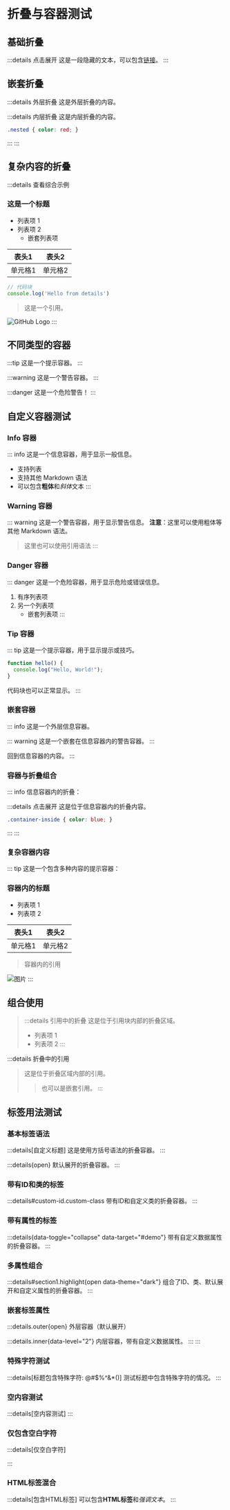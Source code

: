 # 折叠与容器测试

## 基础折叠

:::details 点击展开
这是一段隐藏的文本，可以包含[链接](https://example.com)。
:::

## 嵌套折叠

:::details 外层折叠
这是外层折叠的内容。

:::details 内层折叠
这是内层折叠的内容。
```css
.nested { color: red; }
```
:::
:::

## 复杂内容的折叠

:::details 查看综合示例
### 这是一个标题

- 列表项 1
- 列表项 2
  - 嵌套列表项

| 表头1 | 表头2 |
|---|---|
| 单元格1 | 单元格2 |

```javascript
// 代码块
console.log('Hello from details')
```

> 这是一个引用。

![GitHub Logo](https://github.githubassets.com/images/modules/logos_page/GitHub-Mark.png)
:::

## 不同类型的容器

:::tip
这是一个提示容器。
:::

:::warning
这是一个警告容器。
:::

:::danger
这是一个危险警告！
:::

## 自定义容器测试

### Info 容器

::: info
这是一个信息容器，用于显示一般信息。
- 支持列表
- 支持其他 Markdown 语法
- 可以包含**粗体**和*斜体*文本
:::

### Warning 容器

::: warning
这是一个警告容器，用于显示警告信息。
**注意**：这里可以使用粗体等其他 Markdown 语法。
> 这里也可以使用引用语法
:::

### Danger 容器

::: danger
这是一个危险容器，用于显示危险或错误信息。
1. 有序列表项
2. 另一个列表项
   - 嵌套列表项
:::

### Tip 容器

::: tip
这是一个提示容器，用于显示提示或技巧。
```javascript
function hello() {
  console.log("Hello, World!");
}
```
代码块也可以正常显示。
:::

### 嵌套容器

::: info
这是一个外层信息容器。

::: warning
这是一个嵌套在信息容器内的警告容器。
:::

回到信息容器的内容。
:::

### 容器与折叠组合

::: info
信息容器内的折叠：

:::details 点击展开
这是位于信息容器内的折叠内容。
```css
.container-inside { color: blue; }
```
:::
:::

### 复杂容器内容

::: tip
这是一个包含多种内容的提示容器：

### 容器内的标题
- 列表项 1
- 列表项 2

| 表头1 | 表头2 |
|---|---|
| 单元格1 | 单元格2 |

> 容器内的引用

![图片](https://github.githubassets.com/images/modules/logos_page/GitHub-Mark.png)
:::

## 组合使用

> :::details 引用中的折叠
> 这是位于引用块内部的折叠区域。
> - 列表项 1
> - 列表项 2
> :::

:::details 折叠中的引用
> 这是位于折叠区域内部的引用。
> > 也可以是嵌套引用。
:::

## 标签用法测试

### 基本标签语法

:::details[自定义标题]
这是使用方括号语法的折叠容器。
:::

:::details{open}
默认展开的折叠容器。
:::

### 带有ID和类的标签

:::details#custom-id.custom-class
带有ID和自定义类的折叠容器。
:::

### 带有属性的标签

:::details{data-toggle="collapse" data-target="#demo"}
带有自定义数据属性的折叠容器。
:::

### 多属性组合

:::details#section1.highlight{open data-theme="dark"}
组合了ID、类、默认展开和自定义属性的折叠容器。
:::

### 嵌套标签属性

:::details.outer{open}
外层容器（默认展开）

:::details.inner{data-level="2"}
内层容器，带有自定义数据属性。
:::
:::

### 特殊字符测试

:::details[标题包含特殊字符: @#$%^&*()]
测试标题中包含特殊字符的情况。
:::

### 空内容测试

:::details[空内容测试]
:::

### 仅包含空白字符

:::details[仅空白字符]

:::

### HTML标签混合

:::details[包含HTML标签]
可以包含<strong>HTML标签</strong>和<em>强调文本</em>。
:::
